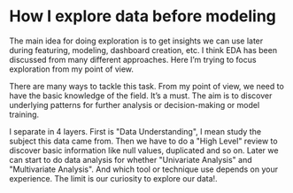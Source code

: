 # How I explore data before modeling

The main idea for doing exploration is to get insights we can use later during featuring, modeling, dashboard creation, etc. I think EDA has been discussed from many different approaches. Here I’m trying to focus exploration from my point of view.

There are many ways to tackle this task. From my point of view, we need to have the basic knowledge of the field. It’s a must. The aim is to discover underlying patterns for further analysis or decision-making or model training.

I separate in 4 layers. First is "Data Understanding", I mean study the subject this data came from. Then we have to do a "High Level" review to discover basic information like null values, duplicated and so on. Later we can start to do data analysis for whether "Univariate Analysis" and "Multivariate Analysis". And which tool or technique use depends on your experience. The limit is our curiosity to explore our data!.

